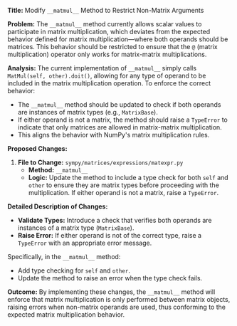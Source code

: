 **Title:** Modify `__matmul__` Method to Restrict Non-Matrix Arguments

**Problem:**
The `__matmul__` method currently allows scalar values to participate in matrix multiplication, which deviates from the expected behavior defined for matrix multiplication—where both operands should be matrices. This behavior should be restricted to ensure that the `@` (matrix multiplication) operator only works for matrix-matrix multiplications.

**Analysis:**
The current implementation of `__matmul__` simply calls `MatMul(self, other).doit()`, allowing for any type of operand to be included in the matrix multiplication operation. To enforce the correct behavior:
- The `__matmul__` method should be updated to check if both operands are instances of matrix types (e.g., `MatrixBase`).
- If either operand is not a matrix, the method should raise a `TypeError` to indicate that only matrices are allowed in matrix-matrix multiplication.
- This aligns the behavior with NumPy's matrix multiplication rules.

**Proposed Changes:**
1. **File to Change:** `sympy/matrices/expressions/matexpr.py`
    - **Method:** `__matmul__`
    - **Logic:** Update the method to include a type check for both `self` and `other` to ensure they are matrix types before proceeding with the multiplication. If either operand is not a matrix, raise a `TypeError`.

  **Detailed Description of Changes:**
  
  - **Validate Types:** Introduce a check that verifies both operands are instances of a matrix type (`MatrixBase`).
  - **Raise Error:** If either operand is not of the correct type, raise a `TypeError` with an appropriate error message.

  Specifically, in the `__matmul__` method:
  - Add type checking for `self` and `other`.
  - Update the method to raise an error when the type check fails.



**Outcome:**
By implementing these changes, the `__matmul__` method will enforce that matrix multiplication is only performed between matrix objects, raising errors when non-matrix operands are used, thus conforming to the expected matrix multiplication behavior.
